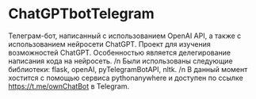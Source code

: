 # ChatGPTbotTelegram
Телеграм-бот, написанный с использованием OpenAI API, а также с использованием нейросети ChatGPT. Проект для изучения возможностей ChatGPT. Особенностью является делегирование написания кода на нейросеть. /n
Были использованы следующие библиотеки: flask, openAI, pyTelegramBotAPI, nltk. /n
В данный момент хостится с помощью сервиса pythonanywhere и доступен по ссылке https://t.me/ownChatBot в Telegram.
